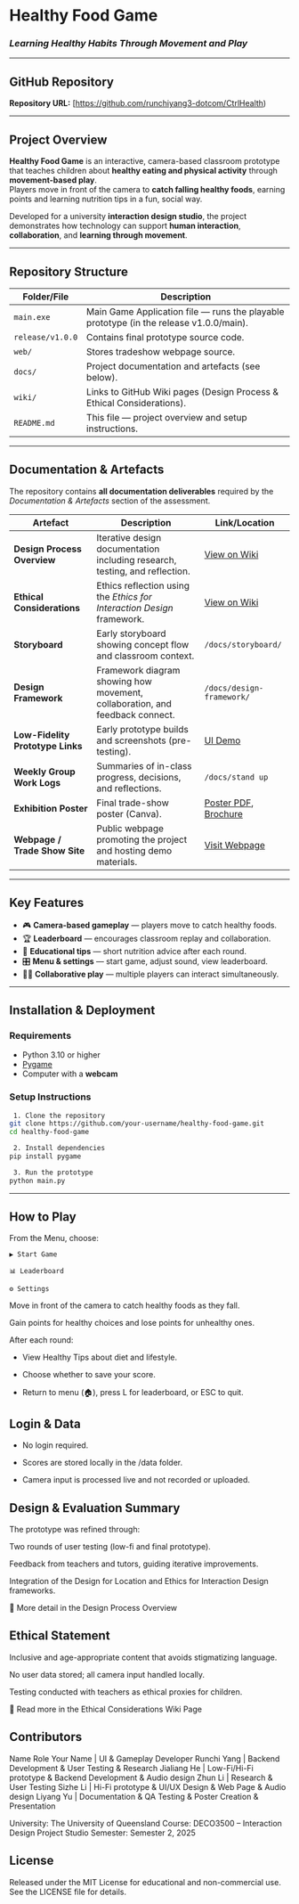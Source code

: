 # Healthy Food Game
### *Learning Healthy Habits Through Movement and Play*

---

## GitHub Repository
**Repository URL:** [https://github.com/runchiyang3-dotcom/CtrlHealth)  

---

## Project Overview
**Healthy Food Game** is an interactive, camera-based classroom prototype that teaches children about **healthy eating and physical activity** through **movement-based play**.  
Players move in front of the camera to **catch falling healthy foods**, earning points and learning nutrition tips in a fun, social way.

Developed for a university **interaction design studio**, the project demonstrates how technology can support **human interaction**, **collaboration**, and **learning through movement**.

---

## Repository Structure

| Folder/File | Description |
|--------------|-------------|
| `main.exe` | Main Game Application file — runs the playable prototype (in the release v1.0.0/main). |
| `release/v1.0.0` | Contains final prototype source code. |
| `web/` | Stores tradeshow webpage source. |
| `docs/` | Project documentation and artefacts (see below). |
| `wiki/` | Links to GitHub Wiki pages (Design Process & Ethical Considerations). |
| `README.md` | This file — project overview and setup instructions. |

---

## Documentation & Artefacts

The repository contains **all documentation deliverables** required by the *Documentation & Artefacts* section of the assessment.

| Artefact | Description | Link/Location |
|-----------|--------------|---------------|
| **Design Process Overview** | Iterative design documentation including research, testing, and reflection. | [View on Wiki](../../wiki/Design-Process-Overview) |
| **Ethical Considerations** | Ethics reflection using the *Ethics for Interaction Design* framework. | [View on Wiki](../../wiki/Ethical-Considerations) |
| **Storyboard** | Early storyboard showing concept flow and classroom context. | `/docs/storyboard/` |
| **Design Framework** | Framework diagram showing how movement, collaboration, and feedback connect. | `/docs/design-framework/` |
| **Low-Fidelity Prototype Links** | Early prototype builds and screenshots (pre-testing). | [UI Demo](https://www.figma.com/proto/31yXjiqHkNmPVL7ESsCP8E/Game-UI---Lower-Decks-2D-Game--Community-?node-id=168-11&p=f&t=VgJZ5cgmFG53D8m4-0&scaling=contain&content-scaling=fixed&page-id=0%3A1&starting-point-node-id=168%3A11&show-proto-sidebar=1) |
| **Weekly Group Work Logs** | Summaries of in-class progress, decisions, and reflections. | `/docs/stand up` |
| **Exhibition Poster** | Final trade-show poster (Canva). | [Poster PDF](https://www.canva.com/design/DAG2PU7ki98/ndU87O2Kt77RrvE8lyQn2A/view?utm_content=DAG2PU7ki98&utm_campaign=designshare&utm_medium=link2&utm_source=uniquelinks&utlId=h8b8bdf4a83), [Brochure](https://www.canva.com/design/DAG2Ydbs5JY/Hkqw7fQAUhVjWfaQ6RbnXQ/view?utm_content=DAG2Ydbs5JY&utm_campaign=designshare&utm_medium=link2&utm_source=uniquelinks&utlId=h792bae7300)|
| **Webpage / Trade Show Site** | Public webpage promoting the project and hosting demo materials. | [Visit Webpage](https://your-website-link.com) |

---

## Key Features

- 🎮 **Camera-based gameplay** — players move to catch healthy foods.  
- 🏆 **Leaderboard** — encourages classroom replay and collaboration.  
- 💬 **Educational tips** — short nutrition advice after each round.  
- 🎛️ **Menu & settings** — start game, adjust sound, view leaderboard.  
- 🧍‍♀️ **Collaborative play** — multiple players can interact simultaneously.  

---

## Installation & Deployment

### Requirements
- Python 3.10 or higher  
- [Pygame](https://www.pygame.org/)  
- Computer with a **webcam**

### Setup Instructions
```bash
 1. Clone the repository
git clone https://github.com/your-username/healthy-food-game.git
cd healthy-food-game

 2. Install dependencies
pip install pygame

 3. Run the prototype
python main.py
```

---

## How to Play

From the Menu, choose:

```
▶️ Start Game

📊 Leaderboard

⚙️ Settings
```

Move in front of the camera to catch healthy foods as they fall.

Gain points for healthy choices and lose points for unhealthy ones.

After each round:

- View Healthy Tips about diet and lifestyle.

- Choose whether to save your score.

- Return to menu (🏠), press L for leaderboard, or ESC to quit.

## Login & Data

- No login required.

- Scores are stored locally in the /data folder.

- Camera input is processed live and not recorded or uploaded.

## Design & Evaluation Summary

The prototype was refined through:

Two rounds of user testing (low-fi and final prototype).

Feedback from teachers and tutors, guiding iterative improvements.

Integration of the Design for Location and Ethics for Interaction Design frameworks.

📄 More detail in the Design Process Overview


## Ethical Statement

Inclusive and age-appropriate content that avoids stigmatizing language.

No user data stored; all camera input handled locally.

Testing conducted with teachers as ethical proxies for children.

🔗 Read more in the Ethical Considerations Wiki Page


## Contributors
Name	Role
Your Name |	UI & Gameplay Developer
Runchi Yang | Backend Development & User Testing & Research 
Jialiang He | Low-Fi/Hi-Fi prototype & Backend Development & Audio design 
Zhun Li	| Research & User Testing
Sizhe Li	| Hi-Fi prototype & UI/UX Design & Web Page & Audio design
Liyang Yu	| Documentation & QA Testing & Poster Creation & Presentation

University: The University of Queensland
Course: DECO3500 – Interaction Design Project Studio
Semester: Semester 2, 2025

## License

Released under the MIT License for educational and non-commercial use.
See the LICENSE file for details.







